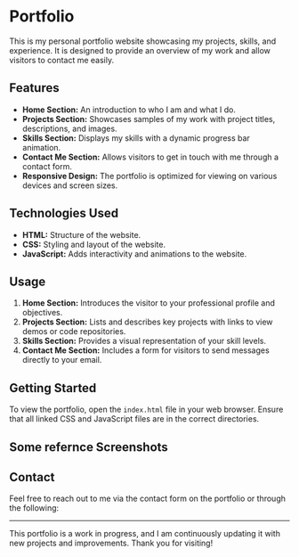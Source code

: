 # Portfolio

This is my personal portfolio website showcasing my projects, skills, and experience. It is designed to provide an overview of my work and allow visitors to contact me easily.

## Features

- **Home Section:** An introduction to who I am and what I do.
- **Projects Section:** Showcases samples of my work with project titles, descriptions, and images.
- **Skills Section:** Displays my skills with a dynamic progress bar animation.
- **Contact Me Section:** Allows visitors to get in touch with me through a contact form.
- **Responsive Design:** The portfolio is optimized for viewing on various devices and screen sizes.

## Technologies Used

- **HTML:** Structure of the website.
- **CSS:** Styling and layout of the website.
- **JavaScript:** Adds interactivity and animations to the website.

## Usage

1. **Home Section:** Introduces the visitor to your professional profile and objectives.
2. **Projects Section:** Lists and describes key projects with links to view demos or code repositories.
3. **Skills Section:** Provides a visual representation of your skill levels.
4. **Contact Me Section:** Includes a form for visitors to send messages directly to your email.

## Getting Started

To view the portfolio, open the `index.html` file in your web browser. Ensure that all linked CSS and JavaScript files are in the correct directories.

## Some refernce Screenshots



## Contact

Feel free to reach out to me via the contact form on the portfolio or through the following:

---

This portfolio is a work in progress, and I am continuously updating it with new projects and improvements. Thank you for visiting!
